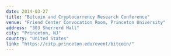 ```yaml
---
date: 2014-03-27
title: "Bitcoin and Cryptocurrency Research Conference"
venue: "Friend Center Convocation Room, Princeton University"
address: "303 Sherrerd Hall"
city: "Princeton, NJ"
country: "United States"
link: "https://citp.princeton.edu/event/bitcoin/"
---
```

